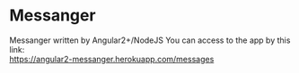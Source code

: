 # Messanger
Messanger written by Angular2+/NodeJS
You can access to the app by this link:<br>
https://angular2-messanger.herokuapp.com/messages

